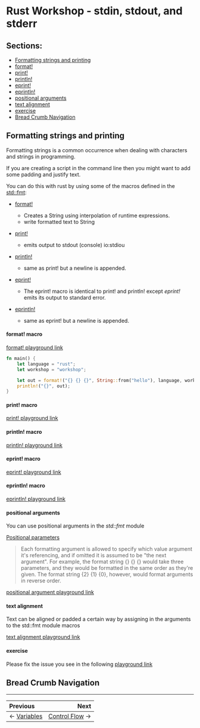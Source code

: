 # Rust Workshop - stdin, stdout, and stderr

## Sections:

* [Formatting strings and printing](#formatting-strings-and-printing)
* [format!](#format\!-macro)
* [print!](#print\!-macro)
* [println!](#println\!-macro)
* [eprint!](#eprint\!-macro)
* [eprintln!](#eprint\!-macro)
* [positional arguments](#positional-arguments)
* [text alignment](#text-alignment)
* [exercise](#exercise)
* [Bread Crumb Navigation](#bread-crumb-navigation)

## Formatting strings and printing

Formatting strings is a common occurrence when dealing with characters and strings in programming.

If you are creating a script in the command line then you might want to add some padding and justify text.

You can do this with rust by using some of the macros defined in the [std::fmt](https://doc.rust-lang.org/std/fmt):

* [format!](https://doc.rust-lang.org/std/macro.format.html)
    * Creates a String using interpolation of runtime expressions.
    * write formatted text to String

* [print!](https://doc.rust-lang.org/std/fmt/#print)
    * emits output to stdout (console) io:stdiou

* [println!](https://doc.rust-lang.org/std/macro.println.html)
    * same as print! but a newline is appended.

* [eprint!](https://doc.rust-lang.org/std/fmt/#eprint)
    * The eprint! macro is identical to print! and println! except *eprint!* emits its output to standard error.

* [eprintln!](https://doc.rust-lang.org/std/macro.eprintln.html)
    * same as eprint! but a newline is appended.

#### format! macro

[format! playground link](https://play.rust-lang.org/?version=stable&mode=debug&edition=2018&gist=404cca813e347f58b6b442a1aa890e1e)

```rust
fn main() {
    let language = "rust";
    let workshop = "workshop";

    let out = format!("{} {} {}", String::from("hello"), language, workshop);
    println!("{}", out);
}
```

#### print! macro

[print! playground link](https://play.rust-lang.org/?version=stable&mode=debug&edition=2018&gist=0e33f47d8dd7966f25148f246c60d812)

#### println! macro

[println! playground link](https://play.rust-lang.org/?version=stable&mode=debug&edition=2018&gist=c847dec8d6df6013b9b54099405aac07)

#### eprint! macro

[eprint! playground link](https://play.rust-lang.org/?version=stable&mode=debug&edition=2018&gist=758ea8e092566fc4129730f7d8c39ac0)

#### eprintln! macro

[eprintln! playground link](https://play.rust-lang.org/?version=stable&mode=debug&edition=2018&gist=c122370aea3d1040d1a6233bc0e7331b)

#### positional arguments

You can use positional arguments in the *std::fmt* module

[Positional parameters](https://doc.rust-lang.org/std/fmt/#positional-parameters)

> Each formatting argument is allowed to specify which value argument it's referencing, and if omitted it is assumed to be "the next argument". For example, the format string {} {} {} would take three parameters, and they would be formatted in the same order as they're given. The format string {2} {1} {0}, however, would format arguments in reverse order.

[positional argument playground link](https://play.rust-lang.org/?version=stable&mode=debug&edition=2018&gist=8a7f22da3006013a008034ad3fa9d0c2)

#### text alignment

Text can be aligned or padded a certain way by assigning in the arguments to the std::fmt module macros

[text alignment playground link](https://play.rust-lang.org/?version=stable&mode=debug&edition=2018&gist=37ca1d2ad04c66be91baf746fcf36cb1)

#### exercise

Please fix the issue you see in the following [playground link](https://play.rust-lang.org/?version=stable&mode=debug&edition=2018&gist=299c6ac05558f1715a5c3797372fef1d)

## Bread Crumb Navigation
_________________________

Previous | Next
:------- | ---:
← [Variables](./variables.md) | [Control Flow](./control_flow.md) →
